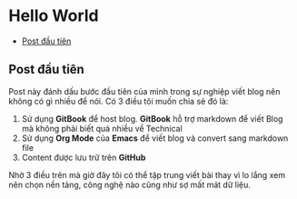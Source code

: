 # Hello World

* [Post đầu tiên](./#sec-1)

## Post đầu tiên

Post này đánh dấu bước đầu tiên của mình trong sự nghiệp viết blog nên không có gì nhiều để nói. Có 3 điều tôi muốn chia sẻ đó là:

1. Sử dụng **GitBook** để host blog. **GitBook** hỗ trợ markdown để viết Blog mà không phải biết quá nhiều về Technical
2. Sử dụng **Org Mode** của **Emacs** để viết blog và convert sang markdown file
3. Content được lưu trữ trên **GitHub**

Nhờ 3 điều trên mà giờ đây tôi có thể tập trung viết bài thay vì lo lắng xem nên chọn nền tảng, công nghệ nào cũng như sợ mất mát dữ liệu.

